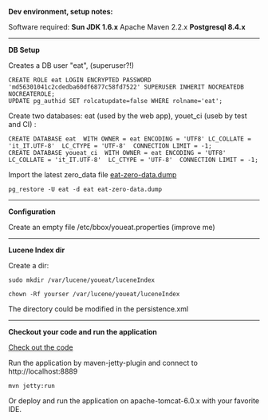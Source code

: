 **Dev environment, setup notes:**

Software required:
**Sun JDK 1.6.x**  Apache Maven 2.2.x
**Postgresql 8.4.x**


---

**DB Setup**

Creates a DB user "eat", (superuser?!)
```
CREATE ROLE eat LOGIN ENCRYPTED PASSWORD 'md56301041c2cdedba60df6877c58fd7522' SUPERUSER INHERIT NOCREATEDB NOCREATEROLE;
UPDATE pg_authid SET rolcatupdate=false WHERE rolname='eat';
```

Create two databases: eat (used by the web app), youet\_ci (useb by test and CI) :

```
CREATE DATABASE eat  WITH OWNER = eat ENCODING = 'UTF8' LC_COLLATE = 'it_IT.UTF-8'  LC_CTYPE = 'UTF-8'  CONNECTION LIMIT = -1;
CREATE DATABASE youeat_ci  WITH OWNER = eat ENCODING = 'UTF8' LC_COLLATE = 'it_IT.UTF-8'  LC_CTYPE = 'UTF-8'  CONNECTION LIMIT = -1;
```

Import the latest zero\_data file [eat-zero-data.dump](http://code.google.com/p/youeat/downloads/list)

```
pg_restore -U eat -d eat eat-zero-data.dump
```


---


**Configuration**

Create an empty file /etc/bbox/youeat.properties (improve me)


---


**Lucene Index dir**

Create a dir:

```
sudo mkdir /var/lucene/youeat/luceneIndex
```
```
chown -Rf yourser /var/lucene/youeat/luceneIndex
```

The directory could be modified in the persistence.xml


---


**Checkout your code and run the application**

[Check out the code](http://code.google.com/p/youeat/source/checkout)

Run the application by maven-jetty-plugin and connect to http://localhost:8889
```
mvn jetty:run 
```

Or deploy and run the application on  apache-tomcat-6.0.x with your favorite IDE.